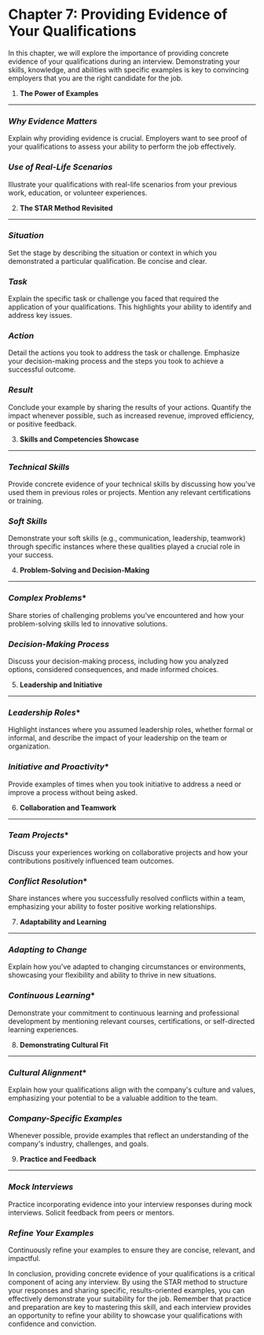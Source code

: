 Chapter 7: Providing Evidence of Your Qualifications
====================================================

In this chapter, we will explore the importance of providing concrete evidence of your qualifications during an interview. Demonstrating your skills, knowledge, and abilities with specific examples is key to convincing employers that you are the right candidate for the job.

1. **The Power of Examples**
----------------------------

### *Why Evidence Matters*

Explain why providing evidence is crucial. Employers want to see proof of your qualifications to assess your ability to perform the job effectively.

### *Use of Real-Life Scenarios*

Illustrate your qualifications with real-life scenarios from your previous work, education, or volunteer experiences.

2. **The STAR Method Revisited**
--------------------------------

### *Situation*

Set the stage by describing the situation or context in which you demonstrated a particular qualification. Be concise and clear.

### *Task*

Explain the specific task or challenge you faced that required the application of your qualifications. This highlights your ability to identify and address key issues.

### *Action*

Detail the actions you took to address the task or challenge. Emphasize your decision-making process and the steps you took to achieve a successful outcome.

### *Result*

Conclude your example by sharing the results of your actions. Quantify the impact whenever possible, such as increased revenue, improved efficiency, or positive feedback.

3. **Skills and Competencies Showcase**
---------------------------------------

### *Technical Skills*

Provide concrete evidence of your technical skills by discussing how you've used them in previous roles or projects. Mention any relevant certifications or training.

### *Soft Skills*

Demonstrate your soft skills (e.g., communication, leadership, teamwork) through specific instances where these qualities played a crucial role in your success.

4. **Problem-Solving and Decision-Making**
------------------------------------------

### *Complex Problems*\*

Share stories of challenging problems you've encountered and how your problem-solving skills led to innovative solutions.

### *Decision-Making Process*

Discuss your decision-making process, including how you analyzed options, considered consequences, and made informed choices.

5. **Leadership and Initiative**
--------------------------------

### *Leadership Roles*\*

Highlight instances where you assumed leadership roles, whether formal or informal, and describe the impact of your leadership on the team or organization.

### *Initiative and Proactivity*\*

Provide examples of times when you took initiative to address a need or improve a process without being asked.

6. **Collaboration and Teamwork**
---------------------------------

### *Team Projects*\*

Discuss your experiences working on collaborative projects and how your contributions positively influenced team outcomes.

### *Conflict Resolution*\*

Share instances where you successfully resolved conflicts within a team, emphasizing your ability to foster positive working relationships.

7. **Adaptability and Learning**
--------------------------------

### *Adapting to Change*

Explain how you've adapted to changing circumstances or environments, showcasing your flexibility and ability to thrive in new situations.

### *Continuous Learning*\*

Demonstrate your commitment to continuous learning and professional development by mentioning relevant courses, certifications, or self-directed learning experiences.

8. **Demonstrating Cultural Fit**
---------------------------------

### *Cultural Alignment*\*

Explain how your qualifications align with the company's culture and values, emphasizing your potential to be a valuable addition to the team.

### *Company-Specific Examples*

Whenever possible, provide examples that reflect an understanding of the company's industry, challenges, and goals.

9. **Practice and Feedback**
----------------------------

### *Mock Interviews*

Practice incorporating evidence into your interview responses during mock interviews. Solicit feedback from peers or mentors.

### *Refine Your Examples*

Continuously refine your examples to ensure they are concise, relevant, and impactful.

In conclusion, providing concrete evidence of your qualifications is a critical component of acing any interview. By using the STAR method to structure your responses and sharing specific, results-oriented examples, you can effectively demonstrate your suitability for the job. Remember that practice and preparation are key to mastering this skill, and each interview provides an opportunity to refine your ability to showcase your qualifications with confidence and conviction.
